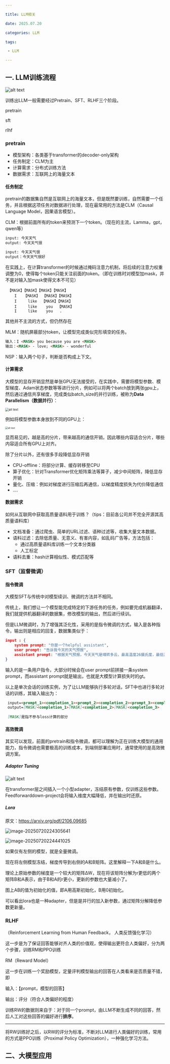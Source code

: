 ```yaml
---

title: LLM相关

date: 2025.07.20

categories: LLM

tags:

 - LLM

---
```


## 一. LLM训练流程

![alt text](https://raw.githubusercontent.com/datawhalechina/happy-llm/main/docs/images/4-figures/2-0.jpg)

训练出LLM一般需要经过Pretrain、SFT、RLHF三个阶段。

pretrain

sft

rlhf

### pretrain

- 模型架构：各类基于transformer的decoder-only架构
- 任务制定：CLM为主
- 计算需求：分布式训练方法
- 数据需求：互联网上的海量文本

#### 任务制定

pretrain的数据集自然是互联网上的海量文本，但是既然要训练，自然需要一个任务，并且根据这项任务对数据进行处理，现在最常用的方法是CLM（Causal  Language Model，因果语言模型）。

CLM：根据前面所有的token来预测下一个token。（现在的主流，Lamma，gpt，qwen等）

```tex
input: 今天天气
output: 今天天气很

input: 今天天气很
output：今天天气很好
```

在实践上，在计算transformer的时候通过掩码注意力机制，将后续的注意力权重调整为0，使得每个token只能关注前面的token。（即在训练时对模型加mask，并不是对输入加mask使得文本不可见）

```mark
 【MASK】【MASK】【MASK】【MASK】
    I   【MASK】 【MASK】【MASK】
    I     like  【MASK】【MASK】
    I     like    you  【MASK】
    I     like    you   .
```

其他并不主流的方式，但仍然存在

MLM：随机屏蔽部分token，让模型完成类似完形填空的任务。

```markdown
输入：I <MASK> you because you are <MASK>
输出：<MASK> - love; <MASK> - wonderful
```

NSP：输入两个句子，判断是否构成上下文。

#### 计算需求

大模型的显存开销显然是单张GPU无法接受的，在实践中，需要将模型参数、模型梯度、Adam状态参数等等进行分片，例如可以将两个batch放到两张gpu上，然后通过通信共享梯度，完成类似batch_size的并行训练，被称为**Data Parallelism（数据并行）**：

<img src="https://raw.githubusercontent.com/datawhalechina/happy-llm/main/docs/images/4-figures/2-1.jpg" alt="alt text" style="zoom: 67%;" />

例如将模型参数本身放到不同的GPU上：

<img src="https://raw.githubusercontent.com/datawhalechina/happy-llm/main/docs/images/4-figures/2-2.jpg" alt="alt text" style="zoom:50%;" />

显而易见的，越是高的分片，带来越高的通信开销，因此哪些内容适合分片，哪些内容适合所有GPU上对齐。

除了分片以外，还有很多手段降低显存开销

- CPU-offline：将部分计算、缓存转移至CPU
- 算子优化：针对Transformer优化矩阵乘法等算子，减少中间矩阵，降低显存开销
- 量化、压缩：例如对梯度进行压缩后再通信，以梯度精度损失为代价降低通信
- ....

#### 数据需求

如何从互联网中获取高质量语料用于训练？（tips：目前各公司并不完全开源其高质量语料库）

- 文档准备：通过爬虫、简单的URL过滤、语种过滤等，收集大量文本数据。
- 语料过滤：去除低质量、无意义、有害内容，如乱码广告等，方法包括：
  - 通过高质量语料库训练一个文本分类器
  - 人工标定
- 语料去重：hash计算相似性、模式匹配等

### SFT（监督微调）

#### 指令微调

大模型SFT与传统中对模型续训、微调的方法并不相同。

传统上，我们想让一个模型能完成特定的下游任务的任务，例如要完成机器翻译，我们就提供机器翻译的数据集，修改模型的输出，然后进行续训。

但是LLM微调时，为了增强其泛化性，采用的是指令微调的方式，输入是各种指令，输出则是相应的回复，数据集类似于：

```json
input : {
	system prompt: "你是一个helpful assistant",
    user prompt: "告诉我今天的天气预报",
    assistant prompt: "根据天气预报，今天天气是晴转多云，最高温度26摄氏度，最低温度9摄氏度，昼夜温差大，请注意保暖哦"
}
```

输入的是一条用户指令，大部分时候会在user prompt前拼接一条system prompt，而assistant prompt就是输出，也就是大模型计算损失时的gt。

以上是单次会话的训练实例，为了让LLM能够执行多轮对话，SFT中也进行多轮对话的训练，其输入输出为：

```markdown
 input=<prompt_1><completion_1><prompt_2><completion_2><prompt_3><completion_3>
 output=[MASK]<completion_1>[MASK]<completion_2>[MASK]<completion_3>
 
 [MASK]是指不参与loss计算的部分
```

#### 高效微调

其实可以发现，前面的pretrain和指令微调，都可以理解为正在训练大模型的通用能力，指令微调也需要极高的训练成本，到端侧部署应用时，通常使用的是高效微调方案。

##### Adapter Tuning

![alt text](https://raw.githubusercontent.com/datawhalechina/happy-llm/main/docs/images/6-images/3-1.png)

在transformer层之间插入一个小型adapter，冻结原有参数，仅训练这些参数。Feedforwarddown-project会将输入维度大幅降低，并在输出时还原。

##### Lora

原文：https://arxiv.org/pdf/2106.09685

![image-20250720224305641](C:\Users\admin\AppData\Roaming\Typora\typora-user-images\image-20250720224305641.png)

![image-20250720224441025](C:\Users\admin\AppData\Roaming\Typora\typora-user-images\image-20250720224441025.png)

如果仅有左侧的模型，就是全量微调。

现在将左侧模型冻结，梯度传导到右侧的A和B矩阵。这里解释一下A和B是什么。

理论上原始参数的梯度是一个较大的矩阵∆W，现在将该矩阵分解为r更低的两个矩阵B和A表示，由于B和A的r更小，更新的参数也大量减小了。

图上AB的值为初始化的值，即A用高斯初始化，B用0初始化。

可以看出lora也是一种adapter，但是是并行的加入新参数，通过矩阵分解降低参数更新量。

### RLHF

（Reinforcement Learning from Human Feedback， 人类反馈强化学习）

这一步是为了保证回答能够对齐人类的价值观，使得输出更符合人类偏好，分为两个步骤，训练RM和PPO训练

RM（Reward Model）

这一步在训练一个奖励模型，定量评判模型输出的回答在人类看来是否质量不错，即

输入：【prompt，模型的回答】

输出：评分（符合人类偏好的程度）

训练RW的数据则来自于：对于同一个prompt，由LLM不断生成不同的回答，然后人工对这些回答的偏好进行**排序**。

---

将RW训练好之后，以RW的评分为标准，不断对LLM进行人类偏好的训练，常用的方式是PPO训练（Proximal Policy Optimization），一种强化学习方法。

## 二、大模型应用